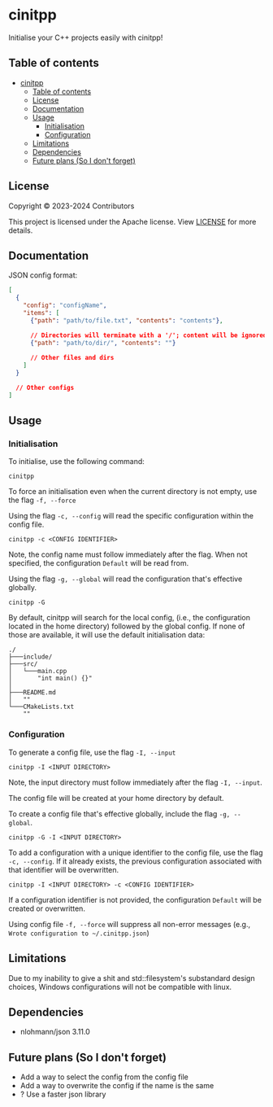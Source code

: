 # cinitpp

Initialise your C++ projects easily with cinitpp!

## Table of contents

- [cinitpp](#cinitpp)
  - [Table of contents](#table-of-contents)
  - [License](#license)
  - [Documentation](#documentation)
  - [Usage](#usage)
    - [Initialisation](#initialisation)
    - [Configuration](#configuration)
  - [Limitations](#limitations)
  - [Dependencies](#dependencies)
  - [Future plans (So I don't forget)](#future-plans-so-i-dont-forget)

## License

Copyright © 2023-2024 Contributors

This project is licensed under the Apache license. View [LICENSE](https://github.com/Renjian-buchai/cinitpp/blob/main/LICENSE) for more details.

## Documentation

JSON config format:

```json
[
  {
    "config": "configName",
    "items": [
      {"path": "path/to/file.txt", "contents": "contents"},

      // Directories will terminate with a '/'; content will be ignored.
      {"path": "path/to/dir/", "contents": ""} 
      
      // Other files and dirs 
    ]
  }

  // Other configs 
]
```

## Usage

### Initialisation

To initialise, use the following command:

```pwsh
cinitpp
```

To force an initialisation even when the current directory is not empty, use the flag `-f, --force`

Using the flag `-c, --config` will read the specific configuration within the config file.

```pwsh
cinitpp -c <CONFIG IDENTIFIER>
```

Note, the config name must follow immediately after the flag. When not specified, the configuration `Default` will be read from.

Using the flag `-g, --global` will read the configuration that's effective globally.

```pwsh
cinitpp -G
```

By default, cinitpp will search for the local config, (i.e., the configuration located in the home directory) followed by the global config. If none of those are available, it will use the default initialisation data:

```pwsh
./
├───include/
├───src/
│   └───main.cpp 
│       "int main() {}"
│
├───README.md
│   ""
└───CMakeLists.txt
    ""
```

### Configuration

To generate a config file, use the flag `-I, --input`

```pwsh
cinitpp -I <INPUT DIRECTORY>
```

Note, the input directory must follow immediately after the flag `-I, --input`.

The config file will be created at your home directory by default.

To create a config file that's effective globally, include the flag `-g, --global`.

```pwsh
cinitpp -G -I <INPUT DIRECTORY> 
```

To add a configuration with a unique identifier to the config file, use the flag `-c, --config`. If it already exists, the previous configuration associated with that identifier will be overwritten.

```pwsh
cinitpp -I <INPUT DIRECTORY> -c <CONFIG IDENTIFIER>
```

If a configuration identifier is not provided, the configuration `Default` will be created or overwritten.

Using config file `-f, --force` will suppress all non-error messages (e.g., `Wrote configuration to ~/.cinitpp.json`)

## Limitations

Due to my inability to give a shit and std::filesystem's substandard design choices, Windows configurations will not be compatible with linux.

## Dependencies

- nlohmann/json 3.11.0

## Future plans (So I don't forget)

- Add a way to select the config from the config file
- Add a way to overwrite the config if the name is the same
- ? Use a faster json library
